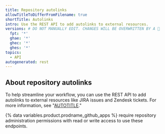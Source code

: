 ```yaml
---
title: Repository autolinks
allowTitleToDifferFromFilename: true
shortTitle: Autolinks
intro: Use the REST API to add autolinks to external resources.
versions: # DO NOT MANUALLY EDIT. CHANGES WILL BE OVERWRITTEN BY A 🤖
  fpt: '*'
  ghae: '*'
  ghec: '*'
  ghes: '*'
topics:
  - API
autogenerated: rest
---
```


## About repository autolinks

To help streamline your workflow, you can use the REST API to add autolinks to external resources like JIRA issues and Zendesk tickets. For more information, see "[AUTOTITLE](/repositories/managing-your-repositorys-settings-and-features/managing-repository-settings/configuring-autolinks-to-reference-external-resources)."

{% data variables.product.prodname_github_apps %} require repository administration permissions with read or write access to use these endpoints.

<!-- Content after this section is automatically generated -->
